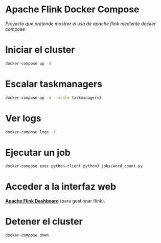 # Apache Flink Docker Compose

_Proyecto que pretende mostrar el uso de apache flink mediente docker compose_

# Iniciar el cluster
```bash
docker-compose up -d
```

# Escalar taskmanagers
```bash
docker-compose up -d --scale taskmanager=3
```

# Ver logs
```bash
docker-compose logs -f
```

# Ejecutar un job
```bash
docker-compose exec python-client python3 jobs/word_count.py
```

# Acceder a la interfaz web
**[Apache Flink Dashboard](http://localhost:8081)** (para gestionar flink).
# 

# Detener el cluster
```bash
docker-compose down
```
